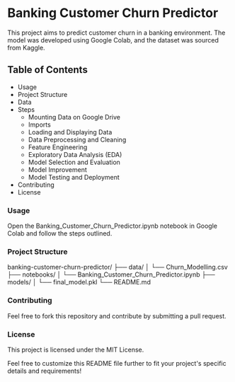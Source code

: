 # Banking Customer Churn Predictor

This project aims to predict customer churn in a banking environment. The model was developed using Google Colab, and the dataset was sourced from Kaggle.

## Table of Contents
- Usage
- Project Structure
- Data
- Steps
  - Mounting Data on Google Drive
  - Imports
  - Loading and Displaying Data
  - Data Preprocessing and Cleaning
  - Feature Engineering
  - Exploratory Data Analysis (EDA)
  - Model Selection and Evaluation
  - Model Improvement
  - Model Testing and Deployment
- Contributing
- License

<h3>Usage</h3>
Open the Banking_Customer_Churn_Predictor.ipynb notebook in Google Colab and follow the steps outlined.

<h3>Project Structure</h3>  
banking-customer-churn-predictor/
├── data/
│   └── Churn_Modelling.csv
├── notebooks/
│   └── Banking_Customer_Churn_Predictor.ipynb
├── models/
│   └── final_model.pkl
└──  README.md


<h3>Contributing</h3>
Feel free to fork this repository and contribute by submitting a pull request.

<h3>License</h3>
This project is licensed under the MIT License.


Feel free to customize this README file further to fit your project's specific details and requirements!

